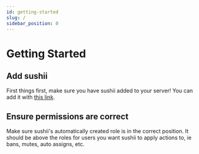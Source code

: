 ```yaml
---
id: getting-started
slug: /
sidebar_position: 0
---
```


# Getting Started

## Add sushii

First things first, make sure you have sushii added to your server! You can add
it with [this link](https://discord.com/api/oauth2/authorize?client_id=193163942502072320&permissions=268823622&scope=applications.commands%20bot).

## Ensure permissions are correct

Make sure sushii's automatically created role is in the correct position. It
should be above the roles for users you want sushii to apply actions to, ie
bans, mutes, auto assigns, etc.
